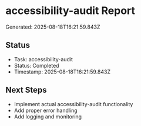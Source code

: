 # accessibility-audit Report

Generated: 2025-08-18T16:21:59.843Z

## Status
- Task: accessibility-audit
- Status: Completed
- Timestamp: 2025-08-18T16:21:59.843Z

## Next Steps
- Implement actual accessibility-audit functionality
- Add proper error handling
- Add logging and monitoring
